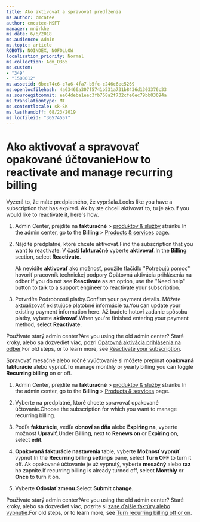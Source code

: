 ```yaml
---
title: Ako aktivovať a spravovať predĺženia
ms.author: cmcatee
author: cmcatee-MSFT
manager: mnirkhe
ms.date: 6/6/2018
ms.audience: Admin
ms.topic: article
ROBOTS: NOINDEX, NOFOLLOW
localization_priority: Normal
ms.collection: Adm_O365
ms.custom:
- "349"
- "1500012"
ms.assetid: 6bec74c6-c7a6-4fa7-b5fc-c246c6ec5269
ms.openlocfilehash: 4a63466a307f5741b531a731b8436d1303376c33
ms.sourcegitcommit: ea64deba1eec3fb768a2f732cfe0ec79bb03694a
ms.translationtype: MT
ms.contentlocale: sk-SK
ms.lasthandoff: 08/23/2019
ms.locfileid: "36574557"
---
```

# <a name="how-to-reactivate-and-manage-recurring-billing"></a><span data-ttu-id="2e6f8-102">Ako aktivovať a spravovať opakované účtovanie</span><span class="sxs-lookup"><span data-stu-id="2e6f8-102">How to reactivate and manage recurring billing</span></span>

<span data-ttu-id="2e6f8-103">Vyzerá to, že máte predplatného, že vypršala.</span><span class="sxs-lookup"><span data-stu-id="2e6f8-103">Looks like you have a subscription that has expired.</span></span> <span data-ttu-id="2e6f8-104">Ak by ste chceli aktivovať to, tu je ako.</span><span class="sxs-lookup"><span data-stu-id="2e6f8-104">If you would like to reactivate it, here's how.</span></span>
  
1. <span data-ttu-id="2e6f8-105">Admin Center, prejdite na **fakturačné** \> [produktov & služby](https://go.microsoft.com/fwlink/p/?linkid=842054) stránku.</span><span class="sxs-lookup"><span data-stu-id="2e6f8-105">In the admin center, go to the **Billing** \> [Products & services](https://go.microsoft.com/fwlink/p/?linkid=842054) page.</span></span>

2. <span data-ttu-id="2e6f8-106">Nájdite predplatné, ktoré chcete aktivovať.</span><span class="sxs-lookup"><span data-stu-id="2e6f8-106">Find the subscription that you want to reactivate.</span></span> <span data-ttu-id="2e6f8-107">V časti **fakturačné** vyberte **aktivovať**.</span><span class="sxs-lookup"><span data-stu-id="2e6f8-107">In the **Billing** section, select  **Reactivate**.</span></span>

    <span data-ttu-id="2e6f8-108">Ak nevidíte **aktivovať** ako možnosť, použite tlačidlo "Potrebujú pomoc" hovoriť pracovník technickej podpory Opätovná aktivácia prihlásenia na odber.</span><span class="sxs-lookup"><span data-stu-id="2e6f8-108">If you do not see **Reactivate** as an option, use the "Need help" button to talk to a support engineer to reactivate your subscription.</span></span>

3. <span data-ttu-id="2e6f8-109">Potvrdíte Podrobnosti platby.</span><span class="sxs-lookup"><span data-stu-id="2e6f8-109">Confirm your payment details.</span></span> <span data-ttu-id="2e6f8-110">Môžete aktualizovať existujúce platobné informácie tu.</span><span class="sxs-lookup"><span data-stu-id="2e6f8-110">You can update your existing payment information here.</span></span> <span data-ttu-id="2e6f8-111">Až budete hotoví zadanie spôsobu platby, vyberte **aktivovať**.</span><span class="sxs-lookup"><span data-stu-id="2e6f8-111">When you're finished entering your payment method, select **Reactivate**.</span></span>

<span data-ttu-id="2e6f8-112">Používate starý admin center?</span><span class="sxs-lookup"><span data-stu-id="2e6f8-112">Are you using the old admin center?</span></span> <span data-ttu-id="2e6f8-113">Staré kroky, alebo sa dozvedieť viac, pozri [Opätovná aktivácia prihlásenia na odber](https://docs.microsoft.com/en-us/office365/admin/subscriptions-and-billing/reactivate-your-subscription).</span><span class="sxs-lookup"><span data-stu-id="2e6f8-113">For old steps, or to learn more, see [Reactivate your subscription](https://docs.microsoft.com/en-us/office365/admin/subscriptions-and-billing/reactivate-your-subscription).</span></span> 

<span data-ttu-id="2e6f8-114">Spravovať mesačné alebo ročné vyúčtovanie si môžete prepínať **opakovaná fakturácie** alebo vypnúť.</span><span class="sxs-lookup"><span data-stu-id="2e6f8-114">To manage monthly or yearly billing you can toggle **Recurring billing** on or off.</span></span>
  
1. <span data-ttu-id="2e6f8-115">Admin Center, prejdite na **fakturačné** \> [produktov & služby](https://go.microsoft.com/fwlink/p/?linkid=842054) stránku.</span><span class="sxs-lookup"><span data-stu-id="2e6f8-115">In the admin center, go to the **Billing** \> [Products & services](https://go.microsoft.com/fwlink/p/?linkid=842054) page.</span></span>

2. <span data-ttu-id="2e6f8-116">Vyberte na predplatné, ktoré chcete spravovať opakované účtovanie.</span><span class="sxs-lookup"><span data-stu-id="2e6f8-116">Choose the subscription for which you want to manage recurring billing.</span></span>

3. <span data-ttu-id="2e6f8-117">Podľa **fakturácie**, vedľa **obnoví sa dňa** alebo **Expiring na**, vyberte možnosť **Upraviť**.</span><span class="sxs-lookup"><span data-stu-id="2e6f8-117">Under **Billing**, next to **Renews on** or **Expiring on**, select **edit**.</span></span>

4. <span data-ttu-id="2e6f8-118">**Opakovaná fakturácie nastavenia** table, vyberte **Možnosť vypnúť** vypnúť.</span><span class="sxs-lookup"><span data-stu-id="2e6f8-118">In the **Recurring billing settings** pane, select **Turn OFF** to turn it off.</span></span> <span data-ttu-id="2e6f8-119">Ak opakované účtovanie je už vypnutý, vyberte **mesačný** alebo **raz** ho zapnite.</span><span class="sxs-lookup"><span data-stu-id="2e6f8-119">If recurring billing is already turned off, select **Monthly** or **Once** to turn it on.</span></span>

5. <span data-ttu-id="2e6f8-120">Vyberte **Odoslať zmenu**.</span><span class="sxs-lookup"><span data-stu-id="2e6f8-120">Select **Submit change**.</span></span>

<span data-ttu-id="2e6f8-121">Používate starý admin center?</span><span class="sxs-lookup"><span data-stu-id="2e6f8-121">Are you using the old admin center?</span></span> <span data-ttu-id="2e6f8-122">Staré kroky, alebo sa dozvedieť viac, pozrite si [zase ďalšie faktúry alebo vypnutie](https://docs.microsoft.com/office365/admin/subscriptions-and-billing/renew-your-subscription#turn-recurring-billing-off-or-on).</span><span class="sxs-lookup"><span data-stu-id="2e6f8-122">For old steps, or to learn more, see [Turn recurring billing off or on](https://docs.microsoft.com/office365/admin/subscriptions-and-billing/renew-your-subscription#turn-recurring-billing-off-or-on).</span></span>
